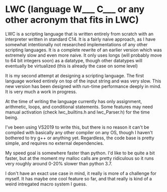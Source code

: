 # LWC (language W___ C___ or any other acronym that fits in LWC)
LWC is a scripting language that is written entirely from scratch with an interpreter written in standard C14. It is a fairly naive approach, as I have somewhat intentionally not researched implementations of any other scripting languages. It is a complete rewrite of an earlier version which was extremely slow and even more naive. It only uses longs (will probably move to 64 bit integers soon) as a datatype, though other datatypes will eventually be virtualized (this is already the case on some level)

It is my second attempt at designing a scripting language. The first language worked entirely on top of the input string and was very slow. This new version has been designed with run-time performance deeply in mind. It is very much a work in progress.

At the time of writing the language currently has only assignment, arithmetic, loops, and conditional statements. Some features may need manual activation (check lwc_builtins.h and lwc_Parser.h) for the time being.

I've been using VS2019 to write this, but there is no reason it can't be compiled with basically any other compiler on any OS, though I haven't bothered to try g++ or anything yet. Regardless, the code base is pretty simple, and requires no external dependencies.

My speed goal is somewhere faster than python. I'd like to be quite a bit faster, but at the moment my malloc calls are pretty ridiculous so it runs very roughly around 0-20% slower than python 3.7.

I don't have an exact use case in mind, it really is more of a challenge for myself. It has maybe one cool feature so far, and that really is kind of a weird intregated macro system I guess.

